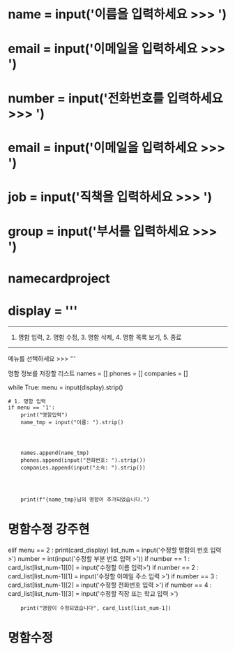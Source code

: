 
# name = input('이름을 입력하세요 >>> ')
# email = input('이메일을 입력하세요 >>> ')
# number = input('전화번호를 입력하세요 >>> ')
# email = input('이메일을 입력하세요 >>> ')
# job = input('직책을 입력하세요 >>> ')
# group = input('부서를 입력하세요 >>> ')
# namecardproject
# display = '''
----------------------------------------------------------
1. 명함 입력, 2. 명함 수정, 3. 명함 삭제, 4. 명함 목록 보기, 5. 종료
----------------------------------------------------------
메뉴를 선택하세요 >>> '''




명함 정보를 저장할 리스트
names = []
phones = []
companies = []




while True:
    menu = input(display).strip()




    # 1. 명함 입력
    if menu == '1':
        print("명함입력")
        name_tmp = input("이름: ").strip()




        names.append(name_tmp)
        phones.append(input("전화번호: ").strip())
        companies.append(input("소속: ").strip())




        print(f"{name_tmp}님의 명함이 추가되었습니다.")



# 명함수정 강주현
elif menu == 2 :
        print(card_display)
        list_num = input('수정할 명함의 번호 입력 >')
        number = int(input('수정할 부분 번호 입력 >'))
        if number == 1 :
            card_list[list_num-1][0] = input('수정할 이름 입력>')
        if number == 2 :
            card_list[list_num-1][1] = input('수정할 이메일 주소 입력 >')
        if number == 3 :
            card_list[list_num-1][2] = input('수정할 전화번호 입력 >')
        if number == 4 :
            card_list[list_num-1][3] = input('수정할 직장 또는 학교 입력 >')
       
        print("명함이 수정되었습니다", card_list[list_num-1])


# 명함수정
